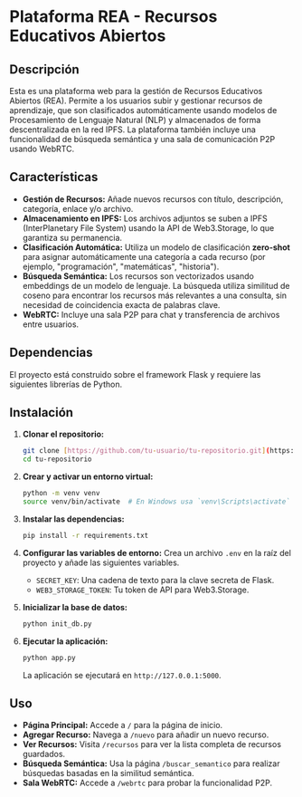 # Plataforma REA - Recursos Educativos Abiertos

## Descripción
Esta es una plataforma web para la gestión de Recursos Educativos Abiertos (REA). Permite a los usuarios subir y gestionar recursos de aprendizaje, que son clasificados automáticamente usando modelos de Procesamiento de Lenguaje Natural (NLP) y almacenados de forma descentralizada en la red IPFS. La plataforma también incluye una funcionalidad de búsqueda semántica y una sala de comunicación P2P usando WebRTC.

## Características
* **Gestión de Recursos:** Añade nuevos recursos con título, descripción, categoría, enlace y/o archivo.
* **Almacenamiento en IPFS:** Los archivos adjuntos se suben a IPFS (InterPlanetary File System) usando la API de Web3.Storage, lo que garantiza su permanencia.
* **Clasificación Automática:** Utiliza un modelo de clasificación **zero-shot** para asignar automáticamente una categoría a cada recurso (por ejemplo, "programación", "matemáticas", "historia").
* **Búsqueda Semántica:** Los recursos son vectorizados usando embeddings de un modelo de lenguaje. La búsqueda utiliza similitud de coseno para encontrar los recursos más relevantes a una consulta, sin necesidad de coincidencia exacta de palabras clave.
* **WebRTC:** Incluye una sala P2P para chat y transferencia de archivos entre usuarios.

## Dependencias
El proyecto está construido sobre el framework Flask y requiere las siguientes librerías de Python.

## Instalación

1.  **Clonar el repositorio:**
    ```bash
    git clone [https://github.com/tu-usuario/tu-repositorio.git](https://github.com/tu-usuario/tu-repositorio.git)
    cd tu-repositorio
    ```

2.  **Crear y activar un entorno virtual:**
    ```bash
    python -m venv venv
    source venv/bin/activate  # En Windows usa `venv\Scripts\activate`
    ```

3.  **Instalar las dependencias:**
    ```bash
    pip install -r requirements.txt
    ```

4.  **Configurar las variables de entorno:**
    Crea un archivo `.env` en la raíz del proyecto y añade las siguientes variables.
    * `SECRET_KEY`: Una cadena de texto para la clave secreta de Flask.
    * `WEB3_STORAGE_TOKEN`: Tu token de API para Web3.Storage.

5.  **Inicializar la base de datos:**
    ```bash
    python init_db.py
    ```

6.  **Ejecutar la aplicación:**
    ```bash
    python app.py
    ```
    La aplicación se ejecutará en `http://127.0.0.1:5000`.

## Uso
* **Página Principal:** Accede a `/` para la página de inicio.
* **Agregar Recurso:** Navega a `/nuevo` para añadir un nuevo recurso.
* **Ver Recursos:** Visita `/recursos` para ver la lista completa de recursos guardados.
* **Búsqueda Semántica:** Usa la página `/buscar_semantico` para realizar búsquedas basadas en la similitud semántica.
* **Sala WebRTC:** Accede a `/webrtc` para probar la funcionalidad P2P.